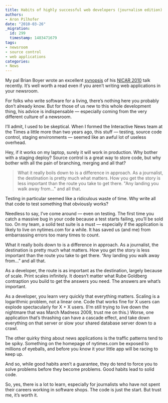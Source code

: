 ```yaml
---
title: Habits of highly successful web developers (journalism edition)
authors:
- Aron Pilhofer
date: "2010-03-26"
_migration:
  id: 299
  timestamp: 1483471679
tags:
- newsroom
- source control
- web applications
categories:
- News
---
```


My pal Brian Boyer wrote an excellent [synopsis][1] of his [NICAR 2010][2] talk recently. It&#8217;s well worth a read even if you aren&#8217;t writing web applications in your newsroom.

For folks who write software for a living, there&#8217;s nothing here you probably don&#8217;t already know. But for those of us new to this whole development thing, his advice is indispensable &#8212; especially coming from the very different culture of a newsroom.

I&#8217;ll admit, I used to be skeptical. When I formed the Interactive News team at the Times a little more than two years ago, this stuff &#8212; testing, source code control, staging environments &#8212; seemed like an awful lot of useless overhead.

Hey, if it works on my laptop, surely it will work in production. Why bother with a staging deploy? Source control is a great way to store code, but why bother with all the pain of branching, merging and all that?

> What it really boils down to is a difference in approach. As a journalist, the destination is pretty much what matters. How you get the story is less important than the route you take to get there. "Any landing you walk away from&#8230;" and all that.

Testing in particular seemed like a ridiculous waste of time. Why write all that code to test something that obviously works?

Needless to say, I&#8217;ve come around &#8212; even on testing. The first time you catch a massive bug in your code because a test starts failing, you&#8217;ll be sold too. On my team, a solid test suite is a must &#8212; especially if the application is likely to live on nytimes.com for a while. It has saved us (and me) from embarrassing errors too many times to count.

What it really boils down to is a difference in approach. As a journalist, the destination is pretty much what matters. How you get the story is less important than the route you take to get there. &#8220;Any landing you walk away from&#8230;&#8221; and all that.

As a developer, the route is as important as the destination, largely because of scale. Print scales infinitely. It doesn&#8217;t matter what Rube Goldberg contraption you build to get the answers you need. The answers are what&#8217;s important.

As a developer, you learn very quickly that everything matters. Scaling is a logarithmic problem, not a linear one. Code that works fine for X users can explode spectacularly for X + X users. (I&#8217;m still trying to live down the nightmare that was March Madness 2009, trust me on this.) Worse, one application that&#8217;s thrashing can have a cascade effect, and take down everything on that server or slow your shared database server down to a crawl.

The other quirky thing about news applications is the traffic patterns tend to be spiky. Something on the homepage of nytimes.com be exposed to millions of eyeballs, and before you know it your little app will be racing to keep up.

And so, while good habits aren&#8217;t a guarantee, they do tend to force you to solve problems before they become problems. Good habits lead to solid code.

So, yes, there is a lot to learn, especially for journalists who have not spent their careers working in software shops. The code is just the start. But trust me, it&#8217;s worth it.

 [1]: http://hackerjournalist.net/2010/03/13/nicar-2010-talk-good-habits/ "Boyer"
 [2]: http://data.nicar.org/CAR2010/ "NICAR"